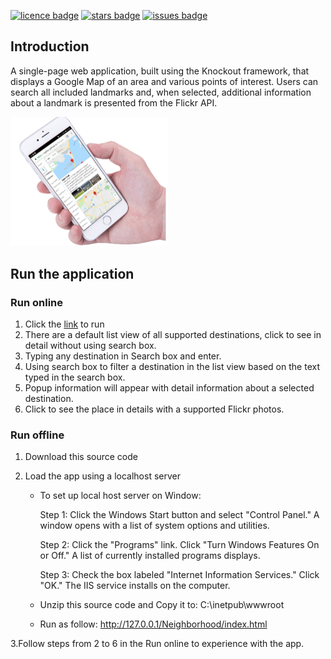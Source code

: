 [![licence badge]][licence]
[![stars badge]][stars]
[![issues badge]][issues]

[licence badge]:https://img.shields.io/badge/license-MIT-blue.svg
[stars badge]:https://img.shields.io/github/stars/hey-red/Markdown.svg
[issues badge]:https://img.shields.io/github/issues/hey-red/Markdown.svg

[licence]:https://github.com/nglthu/Neighborhood/blob/master/License
[stars]:https://github.com/nglthu/Neighborhood/stargazers
[issues]:https://github.com/nglthu/Neighborhood/issues

## Introduction

A single-page web application, built using the Knockout framework, that displays a Google Map of an area and various points of interest. Users can search all included landmarks and, when selected, additional information about a landmark is presented from the Flickr API.

<a href="https://nglthu.github.io/Neighborhood/"><img src="images/demo.png" alt="demo" width="50%" height="50%"></a>

## Run the application



### Run online

1. Click the [link](https://nglthu.github.io/Neighborhood/) to run
2. There are a default list view of all supported destinations, click to see in detail without using search box.
3. Typing any destination in Search box and enter. 
4. Using search box to filter a destination in the list view based on the text typed in the search box.
5. Popup information will appear with detail information about a selected destination.
6. Click to see the place in details with a supported Flickr photos.

### Run offline

1. Download this source code 
2. Load the app using a localhost server

	* To set up local host server on Window: 

		Step 1: Click the Windows Start button and select "Control Panel." A window opens with a list of system options and utilities.
	
		Step 2:	Click the "Programs" link. Click "Turn Windows Features On or Off." A list of currently installed programs displays.
	
		Step 3: Check the box labeled "Internet Information Services." Click "OK." The IIS service installs on the computer.

	* Unzip this source code and Copy it to: C:\inetpub\wwwroot

	* Run as follow: http://127.0.0.1/Neighborhood/index.html

3.Follow steps from 2 to 6 in the Run online to experience with the app. 
